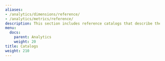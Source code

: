 ```yaml
---
aliases:
- /analytics/dimensions/reference/
- /analytics/metrics/reference/
description: This section includes reference catalogs that describe the dimensions and metrics collected by the NGINX Agent.
menu:
  docs:
    parent: Analytics
    weight: 20
title: Catalogs
weight: 210
---
```

